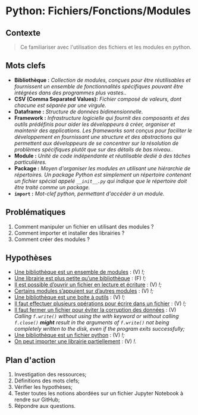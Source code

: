 <link rel="stylesheet" href="../stylesheet.css">

# Python: Fichiers/Fonctions/Modules

## Contexte
> Ce familiariser avec l'utilisation des fichiers et les modules en python.

## Mots clefs
- **Bibliothèque :** *Collection de modules, conçues pour être réutilisables et fournissent un ensemble de fonctionnalités spécifiques pouvant être intégrées dans des programmes plus vastes..*
- **CSV (Comma Separated Values):** *Fichier composé de valeurs, dont chacune est séparée par une virgule.*
- **Dataframe :** *Structure de données bidimensionnelle.*
- **Framework :** *Infrastructure logicielle qui fournit des composants et des outils prédéfinis pour aider les développeurs à créer, organiser et maintenir des applications. Les frameworks sont conçus pour faciliter le développement en fournissant une structure et des abstractions qui permettent aux développeurs de se concentrer sur la résolution de problèmes spécifiques plutôt que sur des détails de bas niveau..*
- **Module :** *Unité de code indépendante et réutilisable dedié à des tâches particulières.*
- **Package :** *Moyen d'organiser les modules en utilisant une hiérarchie de répertoires. Un package Python est simplement un répertoire contenant un fichier spécial appelé `__init__.py` qui indique que le répertoire doit être traité comme un package.*
- **`import` :** *Mot-clef python, permettant d'accéder à un module.*

## Problématiques
1. Comment manipuler un fichier en utilisant des modules ?
1. Comment importer et installer des librairies ?
1. Comment créer des modules ?

## Hypothèses
- <u>Une bibliothèque est un ensemble de modules</u> : <p-g>(V)</p-g> *!;*
- <u>Une librairie est plus petite qu’une bibliothèque</u> : <p-r>(F)</p-r> *!;*
- <u>Il est possible d’ouvrir un fichier en lecture et écriture</u> : <p-g>(V)</p-g> *!;*
- <u>Certains modules s’appuient sur d’autres modules</u> : <p-g>(V)</p-g> *!;*
- <u>Une bibliothèque est une boite à outils</u> : <p-g>(V)</p-g> *!;*
- <u>Il faut effectuer plusieurs opérations pour écrire dans un fichier</u> : <p-g>(V)</p-g> *!;*
- <u>Il faut fermer un fichier pour éviter la corruption des données</u> : <p-g>(V)</p-g> *Calling `f.write()` without using the with keyword or without calling `f.close()` **might** result in the arguments of `f.write()` not being completely written to the disk, even if the program exits successfully;*
- <u>Une bibliothèque est un fichier python</u> : <p-g>(V)</p-g> *!;*
- <u>On peut importer une librairie partiellement</u> : <p-g>(V)</p-g> *!.*

## Plan d'action
1. Investigation des ressources;
1. Définitions des mots clefs;
1. Vérifier les hypothèses;
1. Tester toutes les notions abordées sur un fichier Jupyter Notebook à rendre sur GitHub;
1. Répondre aux questions.